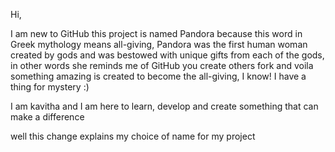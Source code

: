 Hi, 

I am new to GitHub this project is named Pandora because this word in Greek mythology means all-giving, Pandora was the first human woman created by gods and was bestowed with unique gifts from each of the gods, in other words she reminds me of GitHub you create others fork and voila something amazing is created to become the all-giving, I know! I have a thing for mystery :)

I am kavitha and I am here to learn, develop and create something that can make a difference

well this change explains my choice of name for my project
